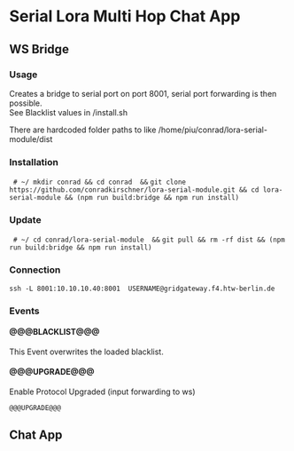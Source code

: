 # Serial Lora Multi Hop Chat App 

## WS Bridge
### Usage
Creates a bridge to serial port on port 8001, serial port forwarding is then possible.  
See Blacklist values in /install.sh

There are hardcoded folder paths to like /home/piu/conrad/lora-serial-module/dist
### Installation
``` # ~/ mkdir conrad && cd conrad  &&```
``` git clone https://github.com/conradkirschner/lora-serial-module.git && cd lora-serial-module && (npm run build:bridge && npm run install) ```

### Update
``` # ~/ cd conrad/lora-serial-module  &&```
``` git pull && rm -rf dist && (npm run build:bridge && npm run install) ```

### Connection
``` ssh -L 8001:10.10.10.40:8001  USERNAME@gridgateway.f4.htw-berlin.de ```
### Events
#### @@@BLACKLIST@@@
This Event overwrites the loaded blacklist.  

#### @@@UPGRADE@@@
Enable Protocol Upgraded (input forwarding to ws)


```@@@UPGRADE@@@```
## Chat App
### 
